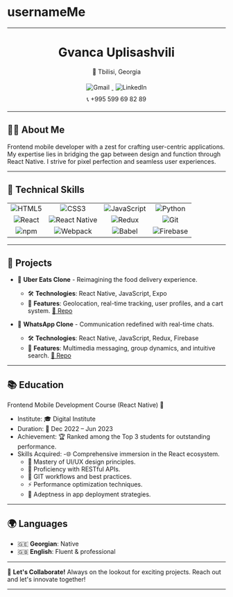 # usernameMe

---

<div align="center">

# Gvanca Uplisashvili

📍 Tbilisi, Georgia

<div style="text-align: center;">
  <a href="mailto:gvanca.uplisashvili@gmail.com">
    <img src="https://img.shields.io/badge/Gmail-D14836?style=for-the-badge&logo=gmail&logoColor=white" alt="Gmail" style="display: inline-block; margin: 5px;" />
  </a>

  <a href="https://www.linkedin.com/in/gvanca-uplisashvili-57b543253/">
    <img src="https://img.shields.io/badge/LinkedIn-0077B5?style=for-the-badge&logo=linkedin&logoColor=white" alt="LinkedIn" style="display: inline-block; margin: 5px;" />
  </a>
  <br>
    <span style="display: inline-block; margin: 5px;">📞 +995 599 69 82 89</span>
</div>

</div>



---

## 👩‍💻 About Me
Frontend mobile developer with a zest for crafting user-centric applications. My expertise lies in bridging the gap between design and function through React Native. I strive for pixel perfection and seamless user experiences.

---

## 🧰 Technical Skills
<table>
  <tr>
    <td align="center">
      <img src="https://img.shields.io/badge/HTML5-E34F26?style=for-the-badge&logo=html5&logoColor=white" alt="HTML5" />
    </td>
    <td align="center">
      <img src="https://img.shields.io/badge/CSS3-1572B6?style=for-the-badge&logo=css3&logoColor=white" alt="CSS3" />
    </td>
    <td align="center">
      <img src="https://img.shields.io/badge/JavaScript-F7DF1E?style=for-the-badge&logo=javascript&logoColor=black" alt="JavaScript" />
    </td>
    <td align="center">
      <img src="https://img.shields.io/badge/Python-3776AB?style=for-the-badge&logo=python&logoColor=white" alt="Python" />
    </td>
  </tr>
  <tr>
    <td align="center">
      <img src="https://img.shields.io/badge/React-61DAFB?style=for-the-badge&logo=react&logoColor=white" alt="React" />
    </td>
    <td align="center">
      <img src="https://img.shields.io/badge/React_Native-0088CC?style=for-the-badge&logo=react&logoColor=white" alt="React Native" />
    </td>
    <td align="center">
      <img src="https://img.shields.io/badge/Redux-764ABC?style=for-the-badge&logo=redux&logoColor=white" alt="Redux" />
    </td>
    <td align="center">
      <img src="https://img.shields.io/badge/Git-F05032?style=for-the-badge&logo=git&logoColor=white" alt="Git" />
    </td>
  </tr>
  <tr>
    <td align="center">
      <img src="https://img.shields.io/badge/npm-CB3837?style=for-the-badge&logo=npm&logoColor=white" alt="npm" />
    </td>
    <td align="center">
      <img src="https://img.shields.io/badge/Webpack-8DD6F9?style=for-the-badge&logo=webpack&logoColor=black" alt="Webpack" />
    </td>
    <td align="center">
      <img src="https://img.shields.io/badge/Babel-F9DC3E?style=for-the-badge&logo=babel&logoColor=black" alt="Babel" />
    </td>
    <td align="center">
      <img src="https://img.shields.io/badge/Firebase-FFCA28?style=for-the-badge&logo=firebase&logoColor=black" alt="Firebase" />
    </td>
  </tr>
</table>

---

## 💼 Projects
- 🥡 **Uber Eats Clone** - Reimagining the food delivery experience.
  - 🛠 **Technologies**: React Native, JavaScript, Expo
  - 🌟 **Features**: Geolocation, real-time tracking, user profiles, and a cart system. [🔗 Repo](https://github.com/usarnameMe/Uber-app)
  
- 💬 **WhatsApp Clone** - Communication redefined with real-time chats.
  - 🛠 **Technologies**: React Native, JavaScript, Redux, Firebase
  - 🌟 **Features**: Multimedia messaging, group dynamics, and intuitive search. [🔗 Repo](https://github.com/usarnameMe/WhatsApp-clone-app)

---

## 📚 Education
Frontend Mobile Development Course (React Native) 🚀

- Institute: 🎓 Digital Institute
- Duration: 📅 Dec 2022 – Jun 2023
- Achievement: 🏆 Ranked among the Top 3 students for outstanding performance.
- Skills Acquired:
  -🌐 Comprehensive immersion in the React ecosystem.
  - 🎨 Mastery of UI/UX design principles.
  - 🌉 Proficiency with RESTful APIs.
  - 🔧 GIT workflows and best practices.
  - ⚡ Performance optimization techniques.
  - 📱 Adeptness in app deployment strategies.

---

## 🌍 Languages
- 🇬🇪 **Georgian**: Native
- 🇬🇧 **English**: Fluent & professional

---

🌟 **Let's Collaborate!** Always on the lookout for exciting projects. Reach out and let's innovate together!

---

